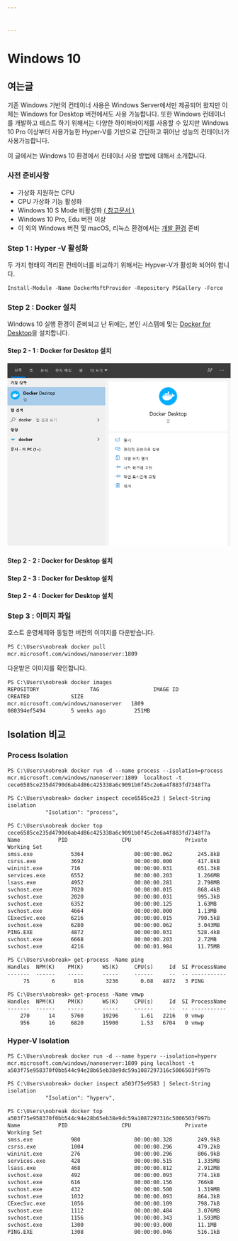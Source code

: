 ```yaml
---


---
```


<h1 id="windows-10">Windows 10</h1>
<h2 id="여는글">여는글</h2>
<p>기존 Windows 기반의 컨테이너 사용은 Windows Server에서만 제공되어 왔지만 이제는 Windows for Desktop 버전에서도 사용 가능합니다. 또한 Windows 컨테이너를 개발하고 테스트 하기 위해서는 다양한 하이퍼바이저를 사용할 수 있지만 Windows 10 Pro 이상부터 사용가능한 Hyper-V를 기반으로  간단하고 뛰어난 성능의 컨테이너가 사용가능합니다.</p>
<p>이 글에서는 Windows 10 환경에서 컨테이너 사용 방법에 대해서 소개합니다.</p>
<h3 id="사전-준비사항">사전 준비사항</h3>
<ul>
<li>가상화 지원하는 CPU</li>
<li>CPU 가상화 기능 활성화</li>
<li>Windows 10 S Mode 비활성화 <a href="https://support.microsoft.com/ko-kr/help/4456067/windows-10-switch-out-of-s-mode">( 참고문서 )</a></li>
<li>Windows 10 Pro, Edu 버전 이상</li>
<li>이 외의 Windows 버전 및 macOS, 리눅스 환경에서는 <a href="https://developer.microsoft.com/ko-kr/windows/downloads/virtual-machines/">개발 환경</a> 준비</li>
</ul>
<h3 id="step-1--hyper--v--활성화">Step 1 : Hyper -V  활성화</h3>
<p>두 가지 형태의 격리된 컨테이너를 비교하기 위해서는 Hypver-V가 활성화 되어야 합니다.</p>
<pre class=" language-powershell"><code class="prism  language-powershell">Install<span class="token operator">-</span>Module <span class="token operator">-</span>Name DockerMsftProvider <span class="token operator">-</span>Repository PSGallery <span class="token operator">-</span>Force
</code></pre>
<h3 id="step-2--docker-설치">Step 2 : Docker 설치</h3>
<p>Windows 10 실행 환경이 준비되고 난 뒤에는, 본인 시스템에 맞는 <a href="https://hub.docker.com/editions/community/docker-ce-desktop-windows">Docker for Desktop</a>을 설치합니다.</p>
<h4 id="step-2---1--docker-for-desktop-설치">Step 2 - 1 : Docker for Desktop 설치</h4>
<p><img src="https://github.com/chosam2/windows-container/blob/master/2.png?raw=true" alt="enter image description here"></p>
<h4 id="step-2---2--docker-for-desktop-설치">Step 2 - 2 : Docker for Desktop 설치</h4>
<h4 id="step-2---3--docker-for-desktop-설치">Step 2 - 3 : Docker for Desktop 설치</h4>
<h4 id="step-2---4--docker-for-desktop-설치">Step 2 - 4 : Docker for Desktop 설치</h4>
<h3 id="step-3--이미지-파일">Step 3 : 이미지 파일</h3>
<p>호스트 운영체제와 동일한 버전의 이미지를 다운받습니다.</p>
<pre class=" language-bash"><code class="prism  language-bash">PS C:\Users\nobreak docker pull mcr.microsoft.com/windows/nanoserver:1809
</code></pre>
<p>다운받은 이미지를 확인합니다.</p>
<pre class=" language-bash"><code class="prism  language-bash">PS C:\Users\nobreak docker images
REPOSITORY                TAG                 IMAGE ID            CREATED             SIZE
mcr.microsoft.com/windows/nanoserver   1809                080394ef5494        5 weeks ago         251MB
</code></pre>
<h2 id="isolation-비교">Isolation 비교</h2>
<h3 id="process-isolation">Process Isolation</h3>
<pre class=" language-bash"><code class="prism  language-bash">PS C:\Users\nobreak docker run -d --name process --isolation<span class="token operator">=</span>process mcr.microsoft.com/windows/nanoserver:1809  localhost -t
cece6585ce235d4790d6ab4d86c425338a6c9091b0f45c2e6a4f883fd7348f7a
</code></pre>
<pre class=" language-bash"><code class="prism  language-bash">PS C:\Users\nobreak<span class="token operator">&gt;</span> docker inspect cece6585ce23 <span class="token operator">|</span> Select-String isolation
            <span class="token string">"Isolation"</span><span class="token keyword">:</span> <span class="token string">"process"</span>,
</code></pre>
<pre class=" language-bash"><code class="prism  language-bash">PS C:\Users\nobreak docker <span class="token function">top</span> cece6585ce235d4790d6ab4d86c425338a6c9091b0f45c2e6a4f883fd7348f7a
Name            PID                 CPU                 Private Working Set
smss.exe            5364                00:00:00.062        245.8kB
csrss.exe           3692                00:00:00.000        417.8kB
wininit.exe         716                 00:00:00.031        651.3kB
services.exe        6552                00:00:00.203        1.266MB
lsass.exe           4952                00:00:00.281        2.798MB
svchost.exe         7020                00:00:00.015        868.4kB
svchost.exe         2020                00:00:00.031        995.3kB
svchost.exe         6352                00:00:00.125        1.63MB
svchost.exe         4664                00:00:00.000        1.13MB
CExecSvc.exe        6216                00:00:00.015        790.5kB
svchost.exe         6280                00:00:00.062        3.043MB
PING.EXE            4872                00:00:00.031        528.4kB
svchost.exe         6668                00:00:00.203        2.72MB
svchost.exe         4216                00:00:01.984        11.75MB
</code></pre>
<pre class=" language-bash"><code class="prism  language-bash">PS C:\Users\nobreak<span class="token operator">&gt;</span> get-process -Name <span class="token function">ping</span>                                                                                                                                                                                               Handles  NPM<span class="token punctuation">(</span>K<span class="token punctuation">)</span>    PM<span class="token punctuation">(</span>K<span class="token punctuation">)</span>      WS<span class="token punctuation">(</span>K<span class="token punctuation">)</span>     CPU<span class="token punctuation">(</span>s<span class="token punctuation">)</span>     Id  SI ProcessName                                                -------  ------    -----      -----     ------     --  -- -----------
     75       6      816       3236       0.08   4872   3 PING    
</code></pre>
<pre class=" language-bash"><code class="prism  language-bash">PS C:\Users\nobreak<span class="token operator">&gt;</span> get-process -Name vmwp
Handles  NPM<span class="token punctuation">(</span>K<span class="token punctuation">)</span>    PM<span class="token punctuation">(</span>K<span class="token punctuation">)</span>      WS<span class="token punctuation">(</span>K<span class="token punctuation">)</span>     CPU<span class="token punctuation">(</span>s<span class="token punctuation">)</span>     Id  SI ProcessName
-------  ------    -----      -----     ------     --  -- -----------
    270      14     5760      19296       1.61   2216   0 vmwp
    956      16     6820      15900       1.53   6704   0 vmwp
</code></pre>
<h3 id="hyper-v-isolation">Hyper-V Isolation</h3>
<pre class=" language-bash"><code class="prism  language-bash">PS C:\Users\nobreak docker run -d --name hyperv --isolation<span class="token operator">=</span>hyperv mcr.microsoft.com/windows/nanoserver:1809 <span class="token function">ping</span> localhost -t
a503f75e958370f0bb544c94e28b65eb38e9dc59a1087297316c5006503f997b
</code></pre>
<pre class=" language-bash"><code class="prism  language-bash">PS C:\Users\nobreak<span class="token operator">&gt;</span> docker inspect a503f75e9583 <span class="token operator">|</span> Select-String isolation
            <span class="token string">"Isolation"</span><span class="token keyword">:</span> <span class="token string">"hyperv"</span>,
</code></pre>
<pre class=" language-bash"><code class="prism  language-bash">PS C:\Users\nobreak docker <span class="token function">top</span> a503f75e958370f0bb544c94e28b65eb38e9dc59a1087297316c5006503f997b
Name            PID                 CPU                 Private Working Set
smss.exe            980                 00:00:00.328        249.9kB
csrss.exe           1004                00:00:00.296        479.2kB
wininit.exe         276                 00:00:00.296        806.9kB
services.exe        428                 00:00:00.515        1.335MB
lsass.exe           468                 00:00:00.812        2.912MB
svchost.exe         492                 00:00:00.093        774.1kB
svchost.exe         616                 00:00:00.156        766kB
svchost.exe         432                 00:00:00.500        1.319MB
svchost.exe         1032                00:00:00.093        864.3kB
CExecSvc.exe        1056                00:00:00.109        798.7kB
svchost.exe         1112                00:00:00.484        3.076MB
svchost.exe         1156                00:00:00.343        1.593MB
svchost.exe         1300                00:00:03.000        11.1MB
PING.EXE            1308                00:00:00.046        516.1kB
</code></pre>


